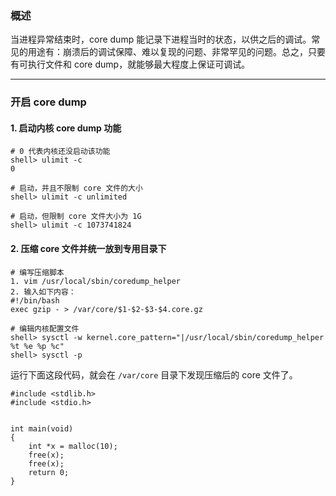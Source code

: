 ### 概述

当进程异常结束时，core dump 能记录下进程当时的状态，以供之后的调试。常见的用途有：崩溃后的调试保障、难以复现的问题、非常罕见的问题。总之，只要有可执行文件和 core dump，就能够最大程度上保证可调试。

---

### 开启 core dump

#### 1. 启动内核 core dump 功能

```
# 0 代表内核还没启动该功能
shell> ulimit -c
0

# 启动，并且不限制 core 文件的大小
shell> ulimit -c unlimited

# 启动，但限制 core 文件大小为 1G
shell> ulimit -c 1073741824
```

#### 2. 压缩 core 文件并统一放到专用目录下

```
# 编写压缩脚本
1. vim /usr/local/sbin/coredump_helper
2. 输入如下内容：
#!/bin/bash
exec gzip - > /var/core/$1-$2-$3-$4.core.gz

# 编辑内核配置文件
shell> sysctl -w kernel.core_pattern="|/usr/local/sbin/coredump_helper %t %e %p %c"
shell> sysctl -p
```

运行下面这段代码，就会在 `/var/core` 目录下发现压缩后的 core 文件了。

```
#include <stdlib.h>
#include <stdio.h>


int main(void)
{
	int *x = malloc(10);
	free(x);
	free(x);
	return 0;
}
```










